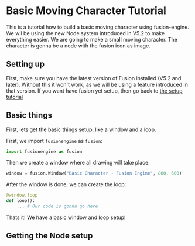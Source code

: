 # Basic Moving Character Tutorial
This is a tutorial how to build a basic moving character using fusion-engine. We wil be using the new Node system introduced in V5.2 to make everything easier.
We are going to make a small moving character. The character is gonna be a node with the fusion icon as image.

## Setting up
First, make sure you have the latest version of Fusion installed (V5.2 and later). Without this it won't work, as we will be using a feature introduced in that version.
If you want have fusion yet setup, then go back to [the setup tutorial](setup.md)

## Basic things
First, lets get the basic things setup, like a window and a loop.

First, we import `fusionengine` as `fusion`:
```python
import fusionengine as fusion
```

Then we create a window where all drawing will take place:
```python
window = fusion.Window("Basic Character - Fusion Engine", 800, 600)
```

After the window is done, we can create the loop:
```python
@window.loop
def loop():
    ... # Our code is gonna go here
```
Thats it! We have a basic window and loop setup!

## Getting the Node setup

